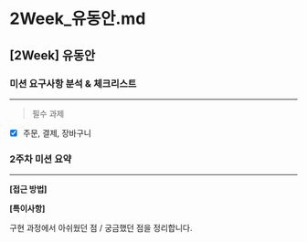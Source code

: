 # 2Week_유동안.md

## [2Week] 유동안

### 미션 요구사항 분석 & 체크리스트

---
>필수 과제
- [x] 주문, 결제, 장바구니


### 2주차 미션 요약

---

**[접근 방법]**




**[특이사항]**

구현 과정에서 아쉬웠던 점 / 궁금했던 점을 정리합니다.


